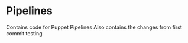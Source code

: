 # Pipelines
Contains code for Puppet Pipelines 
Also contains the changes from first commit testing
